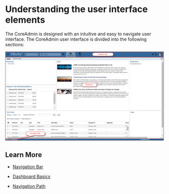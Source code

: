 # Understanding the user interface elements
The CoreAdmin is designed with an intuitive and easy to navigate user interface. The CoreAdmin user interface is divided into the following sections:

![image](images/ui_dashboard.png)


## Learn More
* [Navigation Bar](https://www.example.com)

* [Dashboard Basics](https://www.example.com)

* [Navigation Path](https://www.example.com)